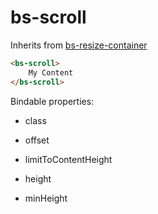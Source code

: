 # bs-scroll

Inherits from [bs-resize-container](bs-resize-container.md)

```html
<bs-scroll>
    My Content
</bs-scroll>
```

Bindable properties:

- class

- offset
- limitToContentHeight
- height
- minHeight
